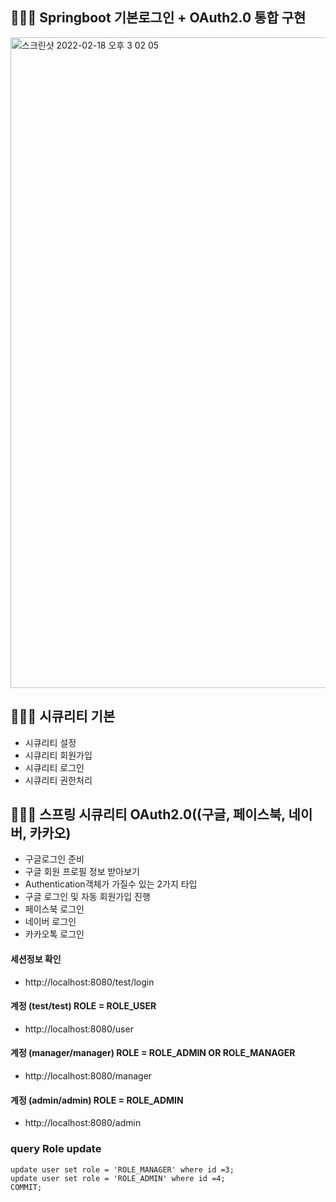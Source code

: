 
## 👩🏻‍💻 Springboot 기본로그인 + OAuth2.0 통합 구현

<img width="1041" alt="스크린샷 2022-02-18 오후 3 02 05" src="https://user-images.githubusercontent.com/80495141/154626968-2c8a951e-f882-469e-87b9-bd23e64c2ebb.png">

## 👩🏻‍💻 시큐리티 기본
- 시큐리티 설정
- 시큐리티 회원가입
- 시큐리티 로그인
- 시큐리티 권한처리

## 👩🏻‍💻 스프링 시큐리티 OAuth2.0((구글, 페이스북,  네이버, 카카오)
- 구글로그인 준비
- 구글 회원 프로필 정보 받아보기
- Authentication객체가 가질수 있는 2가지 타입
- 구글 로그인 및 자동 회원가입 진행
- 페이스북 로그인
- 네이버 로그인
- 카카오톡 로그인



#### 세션정보 확인
 - http://localhost:8080/test/login

#### 계정 (test/test)  ROLE = ROLE_USER
- http://localhost:8080/user

#### 계정 (manager/manager)  ROLE = ROLE_ADMIN OR ROLE_MANAGER
- http://localhost:8080/manager

#### 계정 (admin/admin)  ROLE = ROLE_ADMIN
- http://localhost:8080/admin


### query Role update
```
update user set role = 'ROLE_MANAGER' where id =3;
update user set role = 'ROLE_ADMIN' where id =4;
COMMIT;
```









